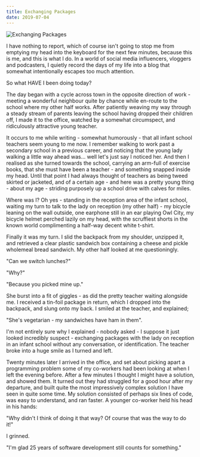 ```yaml
---
title: Exchanging Packages
date: 2019-07-04
---
```


![Exchanging Packages](https://source.unsplash.com/Pll7AP6NFpY/1600x900)

I have nothing to report, which of course isn't going to stop me from emptying my head into the keyboard for the next few minutes, because this is me, and this is what I do. In a world of social media influencers, vloggers and podcasters, I quietly record the days of my life into a blog that somewhat intentionally escapes too much attention.

So what HAVE I been doing today?

The day began with a cycle across town in the opposite direction of work - meeting a wonderful neighbour quite by chance while en-route to the school where my other half works. After patiently weaving my way through a steady stream of parents leaving the school having dropped their children off, I made it to the office, watched by a somewhat circumspect, and ridiculously attractive young teacher.

It occurs to me while writing - somewhat humorously - that all infant school teachers seem young to me now. I remember walking to work past a secondary school in a previous career, and noticing that the young lady walking a little way ahead was... well let's just say I noticed her. And then I realised as she turned towards the school, carrying an arm-full of exercise books, that she must have been a teacher - and something snapped inside my head. Until that point I had always thought of teachers as being tweed skirted or jacketed, and of a certain age - and here was a pretty young thing - about my age - striding purposely up a school drive with calves for miles.

Where was I? Oh yes - standing in the reception area of the infant school, waiting my turn to talk to the lady on reception (my other half) - my bicycle leaning on the wall outside, one earphone still in an ear playing Owl City, my bicycle helmet perched lazily on my head, with the scruffiest shorts in the known world complimenting a half-way decent white t-shirt.

Finally it was my turn. I slid the backpack from my shoulder, unzipped it, and retrieved a clear plastic sandwich box containing a cheese and pickle wholemeal bread sandwich. My other half looked at me questioningly.

"Can we switch lunches?"

"Why?"

"Because you picked mine up."

She burst into a fit of giggles - as did the pretty teacher waiting alongside me. I received a tin-foil package in return, which I dropped into the backpack, and slung onto my back. I smiled at the teacher, and explained;

"She's vegetarian - my sandwiches have ham in them".

I'm not entirely sure why I explained - nobody asked - I suppose it just looked incredibly suspect - exchanging packages with the lady on reception in an infant school without any conversation, or identification. The teacher broke into a huge smile as I turned and left.

Twenty minutes later I arrived in the office, and set about picking apart a programming problem some of my co-workers had been looking at when I left the evening before. After a few minutes I thought I might have a solution, and showed them. It turned out they had struggled for a good hour after my departure, and built quite the most impressively complex solution I have seen in quite some time. My solution consisted of perhaps six lines of code, was easy to understand, and ran faster. A younger co-worker held his head in his hands:

"Why didn't I think of doing it that way? Of course that was the way to do it!"

I grinned.

"I'm glad 25 years of software development still counts for something."